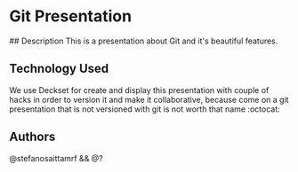 # Git Presentation

## Description
This is a presentation about Git and it's beautiful features.

## Technology Used

We use Deckset for create and display this presentation with couple of hacks in order to version it and make it collaborative, because come on a git presentation that is not versioned with git is not worth that name :octocat:

## Authors

@stefanosaittamrf && @?